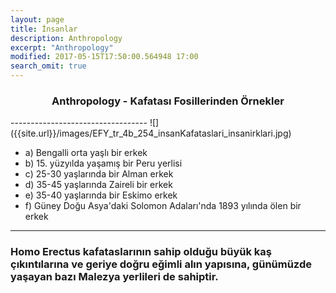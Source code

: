 ```yaml
---
layout: page
title: İnsanlar
description: Anthropology
excerpt: "Anthropology"
modified: 2017-05-15T17:50:00.564948 17:00
search_omit: true
---
```


<div style="text-align: center;"><h3>Anthropology - Kafatası Fosillerinden Örnekler</h3></div>
----------------------------------
![]({{site.url}}/images/EFY_tr_4b_254_insanKafataslari_insanirklari.jpg)

- a) Bengalli orta yaşlı bir erkek
- b) 15. yüzyılda yaşamış bir Peru yerlisi
- c) 25-30 yaşlarında bir Alman erkek
- d) 35-45 yaşlarında Zaireli bir erkek
- e) 35-40 yaşlarında bir Eskimo erkek 
- f) Güney Doğu Asya'daki Solomon Adaları'nda 1893 yılında ölen bir erkek

---------------------------------
### Homo Erectus kafataslarının sahip olduğu büyük kaş çıkıntılarına ve geriye doğru eğimli alın yapısına, günümüzde yaşayan bazı Malezya yerlileri de sahiptir. 
